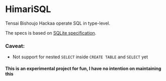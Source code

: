 # HimariSQL

Tensai Bishoujo Hackaa operate SQL in type-level.

The specs is based on [SQLite specification](https://www.sqlite.org/lang.html).

### Caveat:
- Not support for nested `SELECT` inside `CREATE TABLE` and `SELECT` yet

#### This is an experimental project for fun, I have no intention on maintaining this

